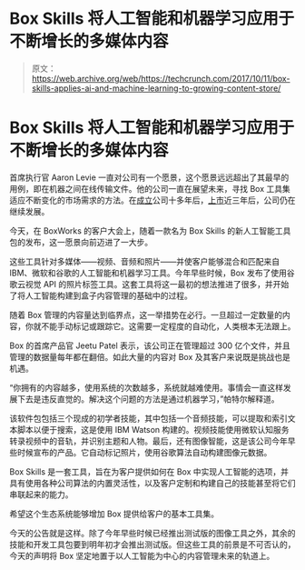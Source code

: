 # Box Skills 将人工智能和机器学习应用于不断增长的多媒体内容 

> 原文：<https://web.archive.org/web/https://techcrunch.com/2017/10/11/box-skills-applies-ai-and-machine-learning-to-growing-content-store/>

# Box Skills 将人工智能和机器学习应用于不断增长的多媒体内容

首席执行官 Aaron Levie 一直对公司有一个愿景，这个愿景远远超出了其最早的用例，即在机器之间在线传输文件。他的公司一直在展望未来，寻找 Box 工具集适应不断变化的市场需求的方法。在[成立](https://web.archive.org/web/20230205193457/https://techcrunch.com/2016/09/08/its-a-long-hard-road-from-idea-to-ipo/)公司十多年后，[上市](https://web.archive.org/web/20230205193457/https://techcrunch.com/2015/01/23/as-box-ipo-surges-startup-community-reacts/)近三年后，公司仍在继续发展。

今天，在 BoxWorks 的客户大会上，随着一款名为 Box Skills 的新人工智能工具包的发布，这一愿景向前迈进了一大步。

这些工具针对多媒体——视频、音频和照片——并使客户能够混合和匹配来自 IBM、微软和谷歌的人工智能和机器学习工具。今年早些时候，Box 发布了使用谷歌云视觉 API 的照片标签工具。这套工具将这一最初的想法推进了很多，并开始了将人工智能构建到盒子内容管理的基础中的过程。

随着 Box 管理的内容量达到临界点，这一举措势在必行。一旦超过一定数量的内容，你就不能手动标记或跟踪它。这需要一定程度的自动化，人类根本无法跟上。

Box 的首席产品官 Jeetu Patel 表示，该公司正在管理超过 300 亿个文件，并且管理的数据量每年都在翻倍。如此大量的内容对 Box 及其客户来说既是挑战也是机遇。

“你拥有的内容越多，使用系统的次数越多，系统就越难使用。事情会一直这样发展下去是违反直觉的。解决这个问题的方法是通过机器学习，”帕特尔解释道。

该软件包包括三个现成的初学者技能，其中包括一个音频技能，可以提取和索引文本脚本以便于搜索，这是使用 IBM Watson 构建的。视频技能使用微软认知服务转录视频中的音轨，并识别主题和人物。最后，还有图像智能，这是该公司今年早些时候宣布的产品。它自动标记照片，使用谷歌算法自动构建图像元数据。

Box Skills 是一套工具，旨在为客户提供如何在 Box 中实现人工智能的选项，并具有使用各种公司算法的内置灵活性，以及客户定制和构建自己的技能甚至将它们串联起来的能力。

希望这个生态系统能够增加 Box 提供给客户的基本工具集。

今天的公告就是这样。除了今年早些时候已经推出测试版的图像工具之外，其余的技能和开发工具包要到明年初才会推出测试版。但这些工具的前景是不可否认的，今天的声明将 Box 坚定地置于以人工智能为中心的内容管理未来的轨道上。